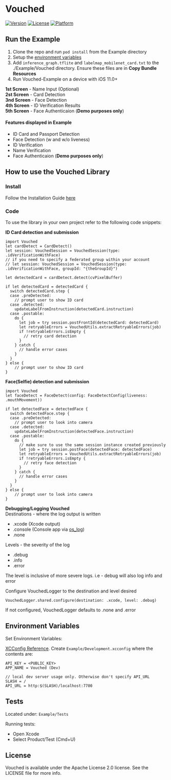 # Vouched

[![Version](https://img.shields.io/cocoapods/v/Vouched.svg?style=flat)](https://cocoapods.org/pods/Vouched)
[![License](https://img.shields.io/cocoapods/l/Vouched.svg?style=flat)](https://cocoapods.org/pods/Vouched)
[![Platform](https://img.shields.io/cocoapods/p/Vouched.svg?style=flat)](https://cocoapods.org/pods/Vouched)

## Run the Example

1. Clone the repo and run `pod install` from the Example directory
2. Setup the [environment variables](#environment-variables)
3. Add `inference_graph.tflite` and `labelmap_mobilenet_card.txt` to the ./Example/Vouched directory. Ensure these files are in **Copy Bundle Resources**
4. Run Vouched-Example on a device with iOS 11.0+

**1st Screen** - Name Input (Optional)  
**2st Screen** - Card Detection   
**3nd Screen** - Face Detection  
**4th Screen** - ID Verification Results  
**5th Screen** - Face Authenticaion (**Demo purposes only**) 

#### Features displayed in Example 
* ID Card and Passport Detection
* Face Detection (w and w/o liveness)
* ID Verification
* Name Verification
* Face Authenticaion (**Demo purposes only**)

## How to use the Vouched Library

### Install
Follow the Installation Guide [here](https://cocoapods.org/pods/Vouched)

### Code
To use the library in your own project refer to the following code snippets:

**ID Card detection and submission**

```
import Vouched
let cardDetect = CardDetect()
let session: VouchedSession = VouchedSession(type: .idVerificationWithFace)
// if you need to specify a federated group within your account 
// let session: VouchedSession = VouchedSession(type: .idVerificationWithFace, groupId: "{theGroupId}")

let detectedCard = cardDetect.detect(cvPixelBuffer)

if let detectedCard = detectedCard {
  switch detectedCard.step {
  case .preDetected:
    // prompt user to show ID card
  case .detected:
    updateLabelFromInstruction(detectedCard.instruction)
  case .postable:
    do {
      let job = try session.postFrontId(detectedCard: detectedCard)
      let retryableErrors = VouchedUtils.extractRetryableErrors(job)
      if !retryableErrors.isEmpty {
        // retry card detection
      }
    } catch {
      // handle error cases
    }
  }
} else {
    // prompt user to show ID card
}
```

**Face(Selfie) detection and submission**

```
import Vouched
let faceDetect = FaceDetect(config: FaceDetectConfig(liveness: .mouthMovement))

if let detectedFace = detectedFace {
  switch detectedFace.step {
  case .preDetected:
    // prompt user to look into camera
  case .detected:
    updateLabelFromInstruction(detectedFace.instruction)
  case .postable:
    do {
      // make sure to use the same session instance created previously
      let job = try session.postFace(detectedFace: detectedFace)
      let retryableErrors = VouchedUtils.extractRetryableErrors(job)
      if !retryableErrors.isEmpty {
        // retry face detection
      }
    } catch {
      // handle error cases
    }
  }
} else {
    // prompt user to look into camera
}
```

**Debugging/Logging Vouched**  
Destinations - where the log output is written
* .xcode (Xcode output)
* .console (Console app via [os_log](https://developer.apple.com/documentation/os/oslog))
* .none

Levels - the severity of the log
* .debug
* .info
* .error

The level is inclusive of more severe logs. i.e - debug will also log info and error 

Configure VouchedLogger to the destination and level desired
```
VouchedLogger.shared.configure(destination: .xcode, level: .debug)
```
If not configured, VouchedLogger defaults to .none and .error

## Environment Variables

Set Environment Variables:

[XCConfig Reference](https://www.mokacoding.com/blog/double-slash-xcconfig/). Create `Example/Development.xcconfig` where the contents are:

```
API_KEY = <PUBLIC_KEY>
APP_NAME = Vouched (Dev)

// local dev server usage only. Otherwise don't specify API_URL
SLASH = /
API_URL = http:$(SLASH)/localhost:7700

```

## Tests

Located under:
`Example/Tests`

Running tests:

- Open Xcode
- Select Product/Test (Cmd+U)

## License

Vouched is available under the Apache License 2.0 license. See the LICENSE file for more info.
